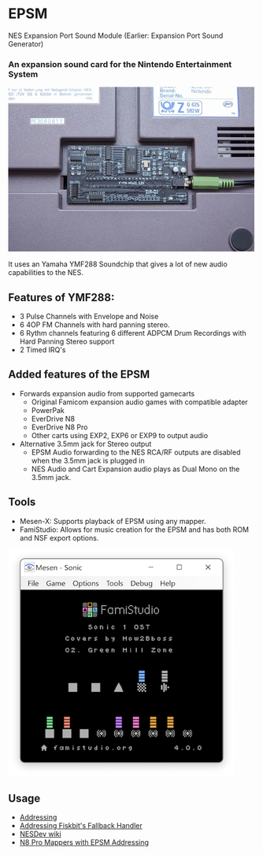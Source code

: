 # EPSM
 NES Expansion Port Sound Module (Earlier: Expansion Port Sound Generator)


### An expansion sound card for the Nintendo Entertainment System


![EPSM RevA](Images/EPSM-RevA-doc.jpg)

It uses an Yamaha YMF288 Soundchip that gives a lot of new audio capabilities to the NES.

## Features of YMF288:
* 3 Pulse Channels with Envelope and Noise
* 6 4OP FM Channels with hard panning stereo.
* 6 Rythm channels featuring 6 different ADPCM Drum Recordings with Hard Panning Stereo support
* 2 Timed IRQ's
## Added features of the EPSM
* Forwards expansion audio from supported gamecarts
  * Original Famicom expansion audio games with compatible adapter
  * PowerPak
  * EverDrive N8
  * EverDrive N8 Pro
  * Other carts using EXP2, EXP6 or EXP9 to output audio
* Alternative 3.5mm jack for Stereo output
  * EPSM Audio forwarding to the NES RCA/RF outputs are disabled when the 3.5mm jack is plugged in
  * NES Audio and Cart Expansion audio plays as Dual Mono on the 3.5mm jack.

## Tools
* Mesen-X: Supports playback of EPSM using any mapper.
* FamiStudio: Allows for music creation for the EPSM and has both ROM and NSF export options.


![Famistudio_and_Mesen](Images/FamistudioMesen.png)


## Usage
* [Addressing](Docs/Addressing.md)
* [Addressing Fiskbit's Fallback Handler](Docs/Fiskbit-FallbackHandler.md)
* [NESDev wiki](https://www.nesdev.org/wiki/Expansion_Port_Sound_Module)
* [N8 Pro Mappers with EPSM Addressing](Files/N8ProEPSM.zip)